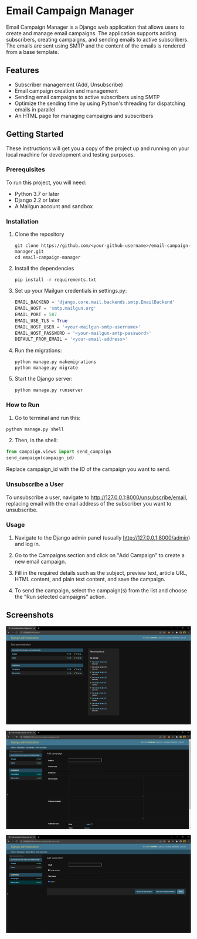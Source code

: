 # Email Campaign Manager

Email Campaign Manager is a Django web application that allows users to create and manage email campaigns. The application supports adding subscribers, creating campaigns, and sending emails to active subscribers. The emails are sent using SMTP and the content of the emails is rendered from a base template.

## Features

- Subscriber management (Add, Unsubscribe)
- Email campaign creation and management
- Sending email campaigns to active subscribers using SMTP
- Optimize the sending time by using Python's threading for dispatching emails in parallel
- An HTML page for managing campaigns and subscribers

## Getting Started

These instructions will get you a copy of the project up and running on your local machine for development and testing purposes.

### Prerequisites

To run this project, you will need:

- Python 3.7 or later
- Django 2.2 or later
- A Mailgun account and sandbox

### Installation

1. Clone the repository
    ```
    git clone https://github.com/<your-github-username>/email-campaign-manager.git
    cd email-campaign-manager
    ```

2. Install the dependencies
    ```
    pip install -r requirements.txt
    ```

3. Set up your Mailgun credentials in settings.py:
    ```python
    EMAIL_BACKEND = 'django.core.mail.backends.smtp.EmailBackend'
    EMAIL_HOST = 'smtp.mailgun.org'
    EMAIL_PORT = 587
    EMAIL_USE_TLS = True
    EMAIL_HOST_USER = '<your-mailgun-smtp-username>'
    EMAIL_HOST_PASSWORD = '<your-mailgun-smtp-password>'
    DEFAULT_FROM_EMAIL = '<your-email-address>'
    ```

4. Run the migrations:
    ```
    python manage.py makemigrations
    python manage.py migrate
    ```

5. Start the Django server:
    ```
    python manage.py runserver
    ```

### How to Run

1. Go to terminal and run this:

```python
python manage.py shell
```
2. Then, in the shell:

```python
from campaign.views import send_campaign
send_campaign(campaign_id)
```
Replace campaign_id with the ID of the campaign you want to send.

### Unsubscribe a User
To unsubscribe a user, navigate to http://127.0.0.1:8000/unsubscribe/email, replacing email with the email address of the subscriber you want to unsubscribe.
### Usage

1. Navigate to the Django admin panel (usually http://127.0.0.1:8000/admin) and log in.

2. Go to the Campaigns section and click on "Add Campaign" to create a new email campaign.

3. Fill in the required details such as the subject, preview text, article URL, HTML content, and plain text content, and save the campaign.

4. To send the campaign, select the campaign(s) from the list and choose the "Run selected campaigns" action.

## Screenshots

![Admin Page](https://github.com/Gaurang105/EmailCampaignManager/blob/master/screenshots/admin_page.png?raw=true)

![Campaign Page](https://github.com/Gaurang105/EmailCampaignManager/blob/master/screenshots/campaign_page.png?raw=true)

![Subscriber Page](https://github.com/Gaurang105/EmailCampaignManager/blob/master/screenshots/subscriber_page.png?raw=true)


